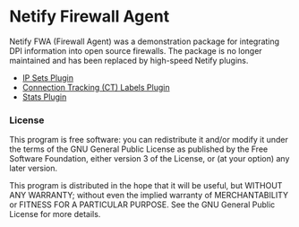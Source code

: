 # Netify Firewall Agent

Netify FWA (Firewall Agent) was a demonstration package for integrating DPI information into open source firewalls.  The package is no longer maintained and has been replaced by high-speed Netify plugins.

- [IP Sets Plugin](https://www.netify.ai/developer/netify-agent/ip-sets-plugin)
- [Connection Tracking (CT) Labels Plugin](https://www.netify.ai/developer/netify-agent/ct-labels-plugin)
- [Stats Plugin](https://www.netify.ai/developer/netify-agent/stats-plugin)

### License
>>>
This program is free software: you can redistribute it and/or modify
it under the terms of the GNU General Public License as published by
the Free Software Foundation, either version 3 of the License, or
(at your option) any later version.

This program is distributed in the hope that it will be useful,
but WITHOUT ANY WARRANTY; without even the implied warranty of
MERCHANTABILITY or FITNESS FOR A PARTICULAR PURPOSE.  See the
GNU General Public License for more details.
>>>
